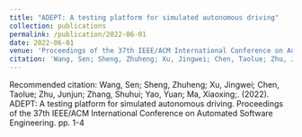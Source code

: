 ```yaml
---
title: "ADEPT: A testing platform for simulated autonomous driving"
collection: publications
permalink: /publication/2022-06-01
date: 2022-06-01
venue: 'Proceedings of the 37th IEEE/ACM International Conference on Automated Software Engineering'
citation: 'Wang, Sen; Sheng, Zhuheng; Xu, Jingwei; Chen, Taolue; Zhu, Junjun; Zhang, Shuhui; Yao, Yuan; Ma, Xiaoxing;. (2022). ADEPT: A testing platform for simulated autonomous driving. Proceedings of the 37th IEEE/ACM International Conference on Automated Software Engineering. pp. 1-4'
---
```

Recommended citation: Wang, Sen; Sheng, Zhuheng; Xu, Jingwei; Chen, Taolue; Zhu, Junjun; Zhang, Shuhui; Yao, Yuan; Ma, Xiaoxing;. (2022). ADEPT: A testing platform for simulated autonomous driving. Proceedings of the 37th IEEE/ACM International Conference on Automated Software Engineering. pp. 1-4